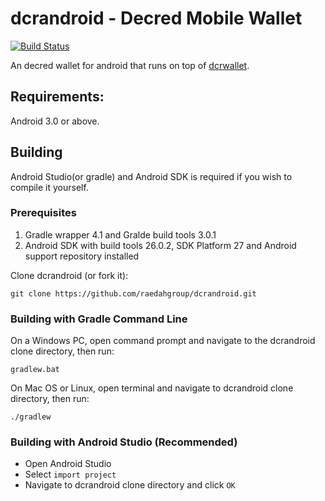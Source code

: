 # dcrandroid - Decred Mobile Wallet
[![Build Status](https://travis-ci.org/raedahgroup/dcrandroid.svg?branch=master)](https://travis-ci.org/raedahgroup/dcrandroid)

An decred wallet for android that runs on top of [dcrwallet](https://github.com/decred/dcrwallet).

## Requirements:
Android 3.0 or above.

## Building
Android Studio(or gradle) and Android SDK is required if you wish to compile it yourself.

### Prerequisites
1. Gradle wrapper 4.1 and Gralde build tools 3.0.1
2. Android SDK with build tools 26.0.2, SDK Platform 27 and Android support repository installed

Clone dcrandroid (or fork it):

    git clone https://github.com/raedahgroup/dcrandroid.git
### Building with Gradle Command Line
On a Windows PC, open command prompt and navigate to the dcrandroid clone directory, then run:
    
    gradlew.bat

On Mac OS or Linux, open terminal and navigate to dcrandroid clone directory, then run:

    ./gradlew

### Building with Android Studio (Recommended)
* Open Android Studio
* Select `import project`
* Navigate to dcrandroid clone directory and click `OK`
